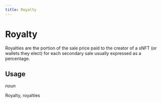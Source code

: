 ```yaml
---
title: Royalty
---
```


# Royalty

Royalties are the portion of the sale price paid to the creator of a sNFT (or wallets they elect) for each secondary sale usually expressed as a percentage.

## Usage

_noun_

Royalty, royalties